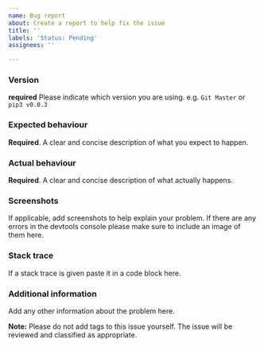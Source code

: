 ```yaml
---
name: Bug report
about: Create a report to help fix the issue
title: ''
labels: 'Status: Pending'
assignees: ''

---
```


### Version
**required** Please indicate which version you are using. e.g. `Git Master` or `pip3 v0.0.3`


### Expected behaviour
**Required**. A clear and concise description of what you expect to happen.

### Actual behaviour
**Required**. A clear and concise description of what actually happens.

### Screenshots
If applicable, add screenshots to help explain your problem. If there are any errors in the devtools console please make sure to include an image of them here.

### Stack trace
If a stack trace is given paste it in a code block here.

### Additional information
Add any other information about the problem here.

**Note:** Please do not add tags to this issue yourself. The issue will be reviewed and classified as appropriate.